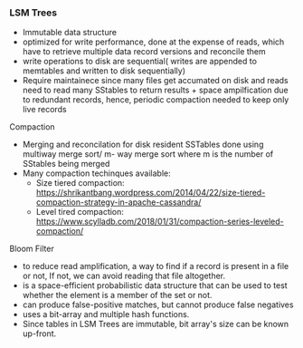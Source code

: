 ### LSM Trees ###
  - Immutable data structure
  - optimized for write performance, done at the expense of reads, which have to retrieve multiple data record versions and reconcile them
  - write operations to disk are sequential( writes are appended to memtables and written to disk sequentially)
  - Require maintainece since many files get accumated on disk and reads need to read many SStables to return results + space ampilfication due to redundant records, hence, periodic compaction needed to keep only live records

Compaction
  - Merging and reconcilation for disk resident SSTables done using multiway merge sort/ m- way merge sort where m is the number of SStables being merged
  - Many compaction techinques available:
     - Size tiered compaction: https://shrikantbang.wordpress.com/2014/04/22/size-tiered-compaction-strategy-in-apache-cassandra/
     - Level tired compaction: https://www.scylladb.com/2018/01/31/compaction-series-leveled-compaction/

Bloom Filter
  - to reduce read amplification, a way to find if a record is present in a file or not, If not, we can avoid reading that file altogether.
  - is a space-efficient probabilistic data structure that can be used to test whether the element is a member of the set or not.
  - can produce false-positive matches, but cannot produce false negatives 
  - uses a bit-array and multiple hash functions.
  - Since tables in LSM Trees are immutable, bit array's size can be known up-front.
